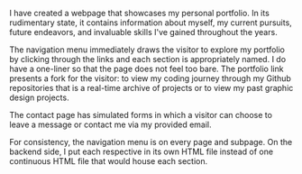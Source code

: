 I have created a webpage that showcases my personal portfolio. In its 
rudimentary state, it contains information about myself, my current pursuits,
future endeavors, and invaluable skills I've gained throughout the years.

The navigation menu immediately draws the visitor to explore my portfolio
by clicking through the links and each section is appropriately named. I do have a
one-liner so that the page does not feel too bare. The portfolio link presents
a fork for the visitor: to view my coding journey through my Github repositories that
is a real-time archive of projects or to view my past graphic design projects.

The contact page has simulated forms in which a visitor can choose to leave a message
or contact me via my provided email.

For consistency, the navigation menu is on every page and subpage. On the backend side,
I put each respective in its own HTML file instead of one continuous HTML file 
that would house each section.
